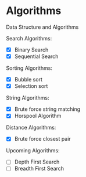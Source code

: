 # Algorithms
Data Structure and Algorithms

Search Algorithms:
- [x] Binary Search
- [x] Sequential Search

Sorting Algorithms:
- [x] Bubble sort
- [x] Selection sort

String Algorithms:
- [x] Brute force string matching
- [x] Horspool Algorithm

Distance Algorithms:
- [x] Brute force closest pair

Upcoming Algorithms:
- [ ] Depth First Search
- [ ] Breadth First Search
